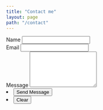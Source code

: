 ```yaml
---
title: "Contact me"
layout: page
path: "/contact"
---
```


<form method="post" netlify-honeypot="bot-field" data-netlify="true" action="/">
  <div>
    <label htmlFor="name">Name</label>
    <input class="contact-input" type="text" name="name" id="name" />
  </div>
  <div>
    <label htmlFor="email">Email</label>
    <input type="text" class="contact-input" name="email" id="email" />
  </div>
  <div>
    <label htmlFor="message">Message</label>
    <textarea class="contact-textarea" name="message" id="message" rows="6"></textarea>
  </div>
  <div class="actions">
    <li>
      <input class="contact-btn" type="submit" value="Send Message" className="special" />
    </li>
    <li>
      <input class="contact-btn" type="reset" value="Clear" />
    </li>
  </div>
</form>
